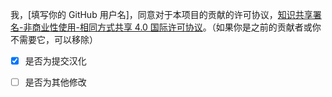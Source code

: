 我，[填写你的 GitHub 用户名]，同意对于本项目的贡献的许可协议，[知识共享署名-非商业性使用-相同方式共享 4.0 国际许可协议](https://github.com/TartaricAcid/Minecraft-Mod-Language-Package/blob/master/LICENSE)。（如果你是之前的贡献者或你不需要它，可以移除）

- [x] 是否为提交汉化

- [ ] 是否为其他修改
